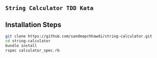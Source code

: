 ## `String Calculator TDD Kata`

## Installation Steps

```sh
git clone https://github.com/sandeepchhawdi/string-calculator.git
cd string-calculator
bundle install
rspec calculator_spec.rb
```
